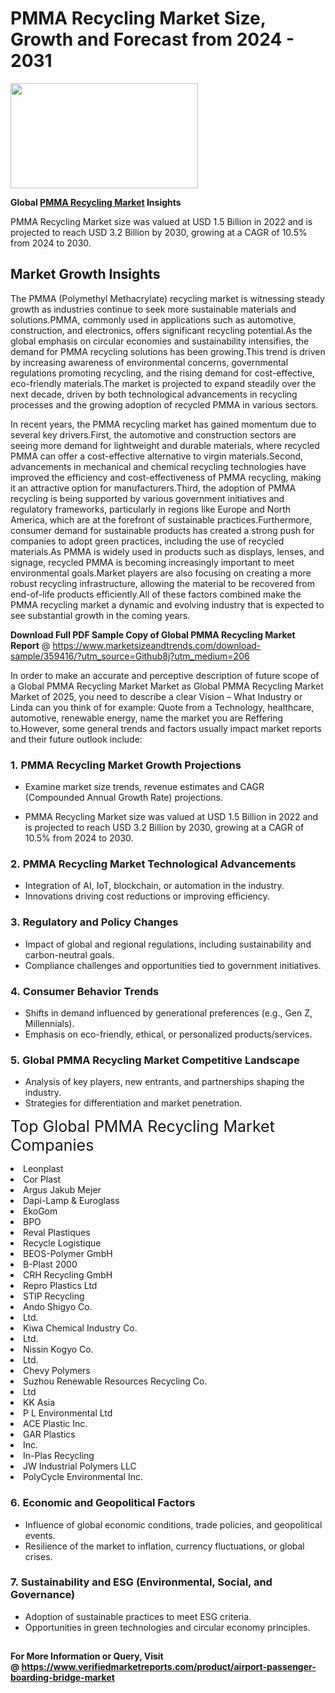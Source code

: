 <H1>PMMA Recycling Market Size, Growth and Forecast from 2024 - 2031</H1><img class="aligncenter size-medium wp-image-584254" src="https://thirdeyenews.in/wp-content/uploads/2024/09/Global-Market-Research-300x168.jpeg" alt="" width="300" height="168" /><p><strong>Global&nbsp;<a href="https://www.marketsizeandtrends.com/download-sample/359416/?utm_source=Github8j?utm_medium=206">PMMA Recycling Market</a> Insights</strong></p><p>PMMA Recycling Market size was valued at USD 1.5 Billion in 2022 and is projected to reach USD 3.2 Billion by 2030, growing at a CAGR of 10.5% from 2024 to 2030.</p><p><h2>Market Growth Insights</h2> <p>The PMMA (Polymethyl Methacrylate) recycling market is witnessing steady growth as industries continue to seek more sustainable materials and solutions.PMMA, commonly used in applications such as automotive, construction, and electronics, offers significant recycling potential.As the global emphasis on circular economies and sustainability intensifies, the demand for PMMA recycling solutions has been growing.This trend is driven by increasing awareness of environmental concerns, governmental regulations promoting recycling, and the rising demand for cost-effective, eco-friendly materials.The market is projected to expand steadily over the next decade, driven by both technological advancements in recycling processes and the growing adoption of recycled PMMA in various sectors.</p> <p>In recent years, the PMMA recycling market has gained momentum due to several key drivers.First, the automotive and construction sectors are seeing more demand for lightweight and durable materials, where recycled PMMA can offer a cost-effective alternative to virgin materials.Second, advancements in mechanical and chemical recycling technologies have improved the efficiency and cost-effectiveness of PMMA recycling, making it an attractive option for manufacturers.Third, the adoption of PMMA recycling is being supported by various government initiatives and regulatory frameworks, particularly in regions like Europe and North America, which are at the forefront of sustainable practices.Furthermore, consumer demand for sustainable products has created a strong push for companies to adopt green practices, including the use of recycled materials.As PMMA is widely used in products such as displays, lenses, and signage, recycled PMMA is becoming increasingly important to meet environmental goals.Market players are also focusing on creating a more robust recycling infrastructure, allowing the material to be recovered from end-of-life products efficiently.All of these factors combined make the PMMA recycling market a dynamic and evolving industry that is expected to see substantial growth in the coming years.</p> <p><span class=""><strong>Download Full PDF Sample Copy of Global PMMA Recycling Market Report</strong> @ <a href="https://www.marketsizeandtrends.com/download-sample/359416/?utm_source=Github8j?utm_medium=206" target="_blank">https://www.marketsizeandtrends.com/download-sample/359416/?utm_source=Github8j?utm_medium=206</a></span></p><p>In order to make an accurate and perceptive description of future scope of a Global&nbsp;PMMA Recycling Market Market as Global&nbsp;PMMA Recycling Market Market of 2025, you need to describe a clear Vision &ndash; What Industry or Linda can you think of for example: Quote from a Technology, healthcare, automotive, renewable energy, name the market you are Reffering to.However, some general trends and factors usually impact market reports and their future outlook include:</p><h3>1.&nbsp;<strong>PMMA Recycling Market Growth Projections</strong></h3><ul><li>Examine market size trends, revenue estimates and CAGR (Compounded Annual Growth Rate) projections.</li><li><p>PMMA Recycling Market size was valued at USD 1.5 Billion in 2022 and is projected to reach USD 3.2 Billion by 2030, growing at a CAGR of 10.5% from 2024 to 2030.</p></li></ul><h3>2.&nbsp;<strong>PMMA Recycling Market Technological Advancements</strong></h3><ul><li>Integration of AI, IoT, blockchain, or automation in the industry.</li><li>Innovations driving cost reductions or improving efficiency.</li></ul><h3>3.&nbsp;<strong>Regulatory and Policy Changes</strong></h3><ul><li>Impact of global and regional regulations, including sustainability and carbon-neutral goals.</li><li>Compliance challenges and opportunities tied to government initiatives.</li></ul><h3>4.&nbsp;<strong>Consumer Behavior Trends</strong></h3><ul><li>Shifts in demand influenced by generational preferences (e.g., Gen Z, Millennials).</li><li>Emphasis on eco-friendly, ethical, or personalized products/services.</li></ul><h3>5.&nbsp;<strong>Global PMMA Recycling Market Competitive Landscape</strong></h3><ul><li>Analysis of key players, new entrants, and partnerships shaping the industry.</li><li>Strategies for differentiation and market penetration.</li></ul><p data-pm-slice="1 1 []"><span style="color: inherit; font-family: inherit; font-size: 25px;">Top Global PMMA Recycling Market Companies</span></p><div class="" data-test-id=""><p><li>Leonplast</li><li> Cor Plast</li><li> Argus Jakub Mejer</li><li> Dapi-Lamp & Euroglass</li><li> EkoGom</li><li> BPO</li><li> Reval Plastiques</li><li> Recycle Logistique</li><li> BEOS-Polymer GmbH</li><li> B-Plast 2000</li><li> CRH Recycling GmbH</li><li> Repro Plastics Ltd</li><li> STIP Recycling</li><li> Ando Shigyo Co.</li><li> Ltd.</li><li> Kiwa Chemical Industry Co.</li><li> Ltd.</li><li> Nissin Kogyo Co.</li><li> Ltd.</li><li> Chevy Polymers</li><li> Suzhou Renewable Resources Recycling Co.</li><li> Ltd</li><li> KK Asia</li><li> P L Environmental Ltd</li><li> ACE Plastic Inc.</li><li> GAR Plastics</li><li> Inc.</li><li> In-Plas Recycling</li><li> JW Industrial Polymers LLC</li><li> PolyCycle Environmental Inc.</li></p></div><h3>6.&nbsp;<strong>Economic and Geopolitical Factors</strong></h3><ul><li>Influence of global economic conditions, trade policies, and geopolitical events.</li><li>Resilience of the market to inflation, currency fluctuations, or global crises.</li></ul><h3>7.&nbsp;<strong>Sustainability and ESG (Environmental, Social, and Governance)</strong></h3><ul><li>Adoption of sustainable practices to meet ESG criteria.</li><li>Opportunities in green technologies and circular economy principles.</li></ul><h2><strong style="font-size: 14px;">For More Information or Query, Visit @&nbsp;</strong><a style="background-color: #ffffff; font-size: 14px;" href="https://www.marketsizeandtrends.com/report/pmma-recycling-market/" target="_blank">https://www.verifiedmarketreports.com/product/airport-passenger-boarding-bridge-market</a></h2>